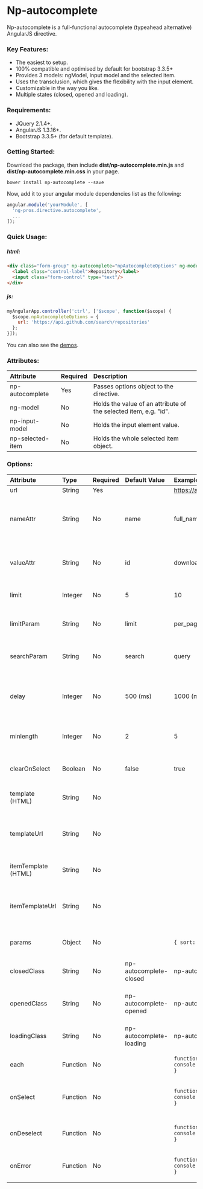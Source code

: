 # Np-autocomplete
Np-autocomplete is a full-functional autocomplete (typeahead alternative) AngularJS directive.

### Key Features:
- The easiest to setup.
- 100% compatible and optimised by default for bootstrap 3.3.5+
- Provides 3 models: ngModel, input model and the selected item.
- Uses the transclusion, which gives the flexibility with the input element.
- Customizable in the way you like.
- Multiple states (closed, opened and loading).

### Requirements:
- JQuery 2.1.4+.
- AngularJS 1.3.16+.
- Bootstrap 3.3.5+ (for default template).

### Getting Started:
Download the package, then include **dist/np-autocomplete.min.js** and **dist/np-autocomplete.min.css** in your page.
```
bower install np-autocomplete --save
```
Now, add it to your angular module dependencies list as the following:
```js
angular.module('yourModule', [
  'ng-pros.directive.autocomplete',
  ...
]);
```

### Quick Usage:
##### html:
```html
<div class="form-group" np-autocomplete="npAutocompleteOptions" ng-model="repoID">
  <label class="control-label">Repository</label>
  <input class="form-control" type="text"/>
</div>
```
##### js:
```js
myAngularApp.controller('ctrl', ['$scope', function($scope) {
  $scope.npAutocompleteOptions = {
    url: 'https://api.github.com/search/repositories'
  };
}]);
```
You can also see the [demos](http://ng-pros.github.io/np-autocomplete/demos.html).

### Attributes:
Attribute | Required | Description
:-------- | :------- | :----------
np-autocomplete | Yes | Passes options object to the directive.
ng-model | No | Holds the value of an attribute of the selected item, e.g. "id".
np-input-model | No | Holds the input element value.
np-selected-item | No  | Holds the whole selected item object.

### Options:
Attribute | Type | Required | Default Value | Example | Description
:-------- | :--- | :------- | :------------ | :------ | :----------
url | String | Yes |  | https://api.github.com/search/repositories | Data source url.
nameAttr | String | No | name | full_name | Defines the attribute which will be shown in the list (usually, it is the search field).
valueAttr | String | No | id | downloads_url | Defines the attribute which will be assigned to the ng-model attribute.
limit | Integer | No | 5 | 10 | Sets the value of the limit query param.
limitParam | String | No | limit | per_page | Query param holds the limit value in requests.
searchParam | String | No | search | query | Query param holds the search text in requests.
delay | Integer | No | 500 (ms) | 1000 (ms) | Time in milliseconds which delays request after changing the search text.
minlength | Integer | No | 2 | 5 | The minimum length of string required before start searching.
clearOnSelect | Boolean | No | false | true | Either clear the search text after selecting an item or not.
template (HTML) | String | No |  |  | Overrides the default template.
templateUrl | String | No |  |  | Gets template with $templateCache to overrides the default template.
itemTemplate (HTML) | String | No |  |  | Overrides the default template of the list item.
itemTemplateUrl | String | No |  |  | Gets template with $templateCache to overrides the default template of the list item.
params | Object | No |  | `{ sort: 'stars' }` | Extra params to send with each request.
closedClass | String | No | np-autocomplete-closed | np-autocomplete-closed closed1 | Class(es) to be added to directive in 'closed' state.
openedClass | String | No | np-autocomplete-opened | np-autocomplete-opened opened1 | Class(es) to be added to directive in 'opened' state.
loadingClass | String | No | np-autocomplete-loading | np-autocomplete-loading loading1 | Class(es) to be added to directive in 'loading' state.
each | Function | No |  | `function(item) {`<br>`console.log(item);`<br>`}` | Iterates over elements of retrived data.
onSelect | Function | No |  | `function(item) {`<br>`console.log(item);`<br>`}` | A callback function called when a selection is made.
onDeselect |Function | No |  | `function() {`<br>`console.log('Lost selection');`<br>`}` | A callback function called when the selection is lost.
onError | Function | No |  | `function(errorData) {`<br>`console.log(errorData);`<br>`}` | A callback function called when an error occurred.

